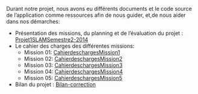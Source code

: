 Durant notre projet, nous avons eu différents documents et le code source de l’application comme ressources afin de nous guider, et,de nous aider dans nos démarches:

- Présentation des missions, du planning et de l’évaluation du projet : [Projet1SLAMSemestre2-2014](https://docs.google.com/document/d/1ea7qjkkbogcYuD9VYwRYhE51I1-gL-JN5SAYTDoPIoI/edit) 
- Le cahier des charges des différentes missions: 
	- Mission 01: [CahierdeschargesMission1](https://docs.google.com/document/d/1rgwKG-9v-aBuab48Rtoh2MybVtiKoY0OKStWXplvCoY/edit) 
	- Mission 02: [CahierdeschargesMission2](https://docs.google.com/document/d/12WJmcnRiMl9aFmEYka_RBMYWJTHGjS6Rc1_289XDkHw/edit) 
	- Mission 03: [CahierdeschargesMission3](https://docs.google.com/document/d/1LhFP3XhMvZEBbTubm6HyDqE3-W2mC9YPpY1vv12C4ic/edit)
	- Mission 04: [CahierdeschargesMission4](https://docs.google.com/document/d/1_ra4vxDPH0VNuJam7KpHYGfxxCW5BUuQ11gUj0PbG54/edit) 
	- Mission 05: [CahierdeschargesMission5](https://docs.google.com/document/d/1S6usQ-8BMdmD1YZL7GOP4bZPja17VhlDolIll3NgkA0/edit) 
- Bilan du projet : [Bilan-correction](https://docs.google.com/document/d/1hydH5rGEZOlBCEFRqDA3yesTxihL4Md6ANIML5I13no/edit)